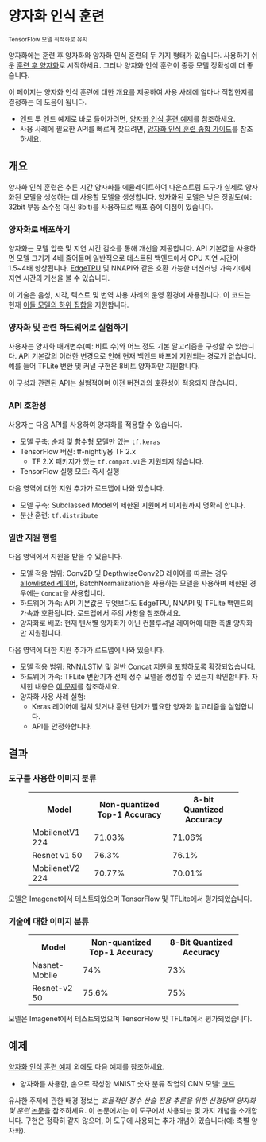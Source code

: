 # 양자화 인식 훈련

<sub>TensorFlow 모델 최적화로 유지</sub>

양자화에는 훈련 후 양자화와 양자화 인식 훈련의 두 가지 형태가 있습니다. 사용하기 쉬운 [훈련 후 양자화](post_training.md)로 시작하세요. 그러나 양자화 인식 훈련이 종종 모델 정확성에 더 좋습니다.

이 페이지는 양자화 인식 훈련에 대한 개요를 제공하여 사용 사례에 얼마나 적합한지를 결정하는 데 도움이 됩니다.

- 엔드 투 엔드 예제로 바로 들어가려면, [양자화 인식 훈련 예제](training_example.md)를 참조하세요.
- 사용 사례에 필요한 API를 빠르게 찾으려면, [양자화 인식 훈련 종합 가이드](training_comprehensive_guide.md)를 참조하세요.

## 개요

양자화 인식 훈련은 추론 시간 양자화를 에뮬레이트하여 다운스트림 도구가 실제로 양자화된 모델을 생성하는 데 사용할 모델을 생성합니다. 양자화된 모델은 낮은 정밀도(예: 32bit 부동 소수점 대신 8bit)를 사용하므로 배포 중에 이점이 있습니다.

### 양자화로 배포하기

양자화는 모델 압축 및 지연 시간 감소를 통해 개선을 제공합니다. API 기본값을 사용하면 모델 크기가 4배 줄어들며 일반적으로 테스트된 백엔드에서 CPU 지연 시간이 1.5~4배 향상됩니다. [EdgeTPU](https://coral.ai/docs/edgetpu/benchmarks/) 및 NNAPI와 같은 호환 가능한 머신러닝 가속기에서 지연 시간의 개선을 볼 수 있습니다.

이 기술은 음성, 시각, 텍스트 및 번역 사용 사례의 운영 환경에 사용됩니다. 이 코드는 현재 [이들 모델의 하위 집합](#general-support-matrix)을 지원합니다.

### 양자화 및 관련 하드웨어로 실험하기

사용자는 양자화 매개변수(예: 비트 수)와 어느 정도 기본 알고리즘을 구성할 수 있습니다. API 기본값의 이러한 변경으로 인해 현재 백엔드 배포에 지원되는 경로가 없습니다. 예를 들어 TFLite 변환 및 커널 구현은 8비트 양자화만 지원합니다.

이 구성과 관련된 API는 실험적이며 이전 버전과의 호환성이 적용되지 않습니다.

### API 호환성

사용자는 다음 API를 사용하여 양자화를 적용할 수 있습니다.

- 모델 구축: 순차 및 함수형 모델만 있는 `tf.keras`
- TensorFlow 버전: tf-nightly용 TF 2.x
    - TF 2.X 패키지가 있는 `tf.compat.v1`은 지원되지 않습니다.
- TensorFlow 실행 모드: 즉시 실행

다음 영역에 대한 지원 추가가 로드맵에 나와 있습니다.

<!-- TODO(tfmot): file Github issues. -->

- 모델 구축: Subclassed Model의 제한된 지원에서 미지원까지 명확히 합니다.
- 분산 훈련: `tf.distribute`

### 일반 지원 행렬

다음 영역에서 지원을 받을 수 있습니다.

- 모델 적용 범위: Conv2D 및 DepthwiseConv2D 레이어를 따르는 경우 [allowlisted 레이어](https://github.com/tensorflow/model-optimization/tree/master/tensorflow_model_optimization/python/core/quantization/keras/default_8bit/default_8bit_quantize_registry.py), BatchNormalization을 사용하는 모델을 사용하며 제한된 경우에는 `Concat`을 사용합니다.
    <!-- TODO(tfmot): add more details and ensure they are all correct. -->
- 하드웨어 가속: API 기본값은 무엇보다도 EdgeTPU, NNAPI 및 TFLite 백엔드의 가속과 호환됩니다. 로드맵에서 주의 사항을 참조하세요.
- 양자화로 배포: 현재 텐서별 양자화가 아닌 컨볼루셔널 레이어에 대한 축별 양자화만 지원됩니다.

다음 영역에 대한 지원 추가가 로드맵에 나와 있습니다.

<!-- TODO(tfmot): file Github issue. Update as more functionality is added prior
to launch. -->

- 모델 적용 범위: RNN/LSTM 및 일반 Concat 지원을 포함하도록 확장되었습니다.
- 하드웨어 가속: TFLite 변환기가 전체 정수 모델을 생성할 수 있는지 확인합니다. 자세한 내용은 [이 문제](https://github.com/tensorflow/tensorflow/issues/38285)를 참조하세요.
- 양자화 사용 사례 실험:
    - Keras 레이어에 걸쳐 있거나 훈련 단계가 필요한 양자화 알고리즘을 실험합니다.
    - API를 안정화합니다.

## 결과

### 도구를 사용한 이미지 분류

<figure>
  <table>
    <tr>
      <th>Model</th>
      <th>Non-quantized Top-1 Accuracy </th>
      <th>8-bit Quantized Accuracy </th>
    </tr>
    <tr>
      <td>MobilenetV1 224</td>
      <td>71.03%</td>
      <td>71.06%</td>
    </tr>
    <tr>
      <td>Resnet v1 50</td>
      <td>76.3%</td>
      <td>76.1%</td>
    </tr>
    <tr>
      <td>MobilenetV2 224</td>
      <td>70.77%</td>
      <td>70.01%</td>
    </tr>
 </table>
</figure>

모델은 Imagenet에서 테스트되었으며 TensorFlow 및 TFLite에서 평가되었습니다.

### 기술에 대한 이미지 분류

<figure>
  <table>
    <tr>
      <th>Model</th>
      <th>Non-quantized Top-1 Accuracy </th>
      <th>8-Bit Quantized Accuracy </th>
    <tr>
      <td>Nasnet-Mobile</td>
      <td>74%</td>
      <td>73%</td>
    </tr>
    <tr>
      <td>Resnet-v2 50</td>
      <td>75.6%</td>
      <td>75%</td>
    </tr>
 </table>
</figure>

모델은 Imagenet에서 테스트되었으며 TensorFlow 및 TFLite에서 평가되었습니다.

## 예제

[양자화 인식 훈련 예제](training_example.md) 외에도 다음 예제를 참조하세요.

- 양자화를 사용한, 손으로 작성한 MNIST 숫자 분류 작업의 CNN 모델: [코드](https://github.com/tensorflow/model-optimization/blob/master/tensorflow_model_optimization/python/core/quantization/keras/quantize_functional_test.py)

유사한 주제에 관한 배경 정보는 *효율적인 정수 산술 전용 추론을 위한 신경망의 양자화 및 훈련* [논문](https://arxiv.org/abs/1712.05877)을 참조하세요. 이 논문에서는 이 도구에서 사용되는 몇 가지 개념을 소개합니다. 구현은 정확히 같지 않으며, 이 도구에 사용되는 추가 개념이 있습니다(예: 축별 양자화).
